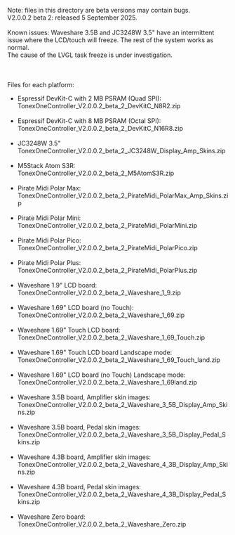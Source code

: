 Note: files in this directory are beta versions may contain bugs.
<br>
V2.0.0.2 beta 2: released 5 September 2025.
<br><br>
Known issues: Waveshare 3.5B and JC3248W 3.5" have an intermittent issue where the LCD/touch will freeze. The rest of the system works as normal.<br>
The cause of the LVGL task freeze is under investigation. 
<br><br>
<br><br>
Files for each platform:
- Espressif DevKit-C with 2 MB PSRAM (Quad SPI):<br>
TonexOneController_V2.0.0.2_beta_2_DevKitC_N8R2.zip
<br><br>
- Espressif DevKit-C with 8 MB PSRAM (Octal SPI):<br>
TonexOneController_V2.0.0.2_beta_2_DevKitC_N16R8.zip
<br><br>
- JC3248W 3.5"<br>
TonexOneController_V2.0.0.2_beta_2_JC3248W_Display_Amp_Skins.zip
<br><br>
- M5Stack Atom S3R:<br>
TonexOneController_V2.0.0.2_beta_2_M5AtomS3R.zip
<br><br>
- Pirate Midi Polar Max:<br>
TonexOneController_V2.0.0.2_beta_2_PirateMidi_PolarMax_Amp_Skins.zip
<br><br>
- Pirate Midi Polar Mini:<br>
TonexOneController_V2.0.0.2_beta_2_PirateMidi_PolarMini.zip
<br><br>
- Pirate Midi Polar Pico:<br>
TonexOneController_V2.0.0.2_beta_2_PirateMidi_PolarPico.zip
<br><br>
- Pirate Midi Polar Plus:<br>
TonexOneController_V2.0.0.2_beta_2_PirateMidi_PolarPlus.zip
<br><br>
- Waveshare 1.9" LCD board:<br>
TonexOneController_V2.0.0.2_beta_2_Waveshare_1_9.zip
<br><br>
- Waveshare 1.69" LCD board (no Touch):<br>
TonexOneController_V2.0.0.2_beta_2_Waveshare_1_69.zip
<br><br>
- Waveshare 1.69" Touch LCD board:<br>
TonexOneController_V2.0.0.2_beta_2_Waveshare_1_69_Touch.zip
<br><br>
- Waveshare 1.69" Touch LCD board Landscape mode:<br>
TonexOneController_V2.0.0.2_beta_2_Waveshare_1_69_Touch_land.zip
<br><br>
- Waveshare 1.69" LCD board (no Touch) Landscape mode:<br>
TonexOneController_V2.0.0.2_beta_2_Waveshare_1_69land.zip
<br><br>
- Waveshare 3.5B board, Amplifier skin images:<br>
TonexOneController_V2.0.0.2_beta_2_Waveshare_3_5B_Display_Amp_Skins.zip
<br><br>
- Waveshare 3.5B board, Pedal skin images:<br>
TonexOneController_V2.0.0.2_beta_2_Waveshare_3_5B_Display_Pedal_Skins.zip
<br><br>
- Waveshare 4.3B board, Amplifier skin images:<br>
TonexOneController_V2.0.0.2_beta_2_Waveshare_4_3B_Display_Amp_Skins.zip
<br><br>
- Waveshare 4.3B board, Pedal skin images:<br>
TonexOneController_V2.0.0.2_beta_2_Waveshare_4_3B_Display_Pedal_Skins.zip
<br><br>
- Waveshare Zero board:<br>
TonexOneController_V2.0.0.2_beta_2_Waveshare_Zero.zip



